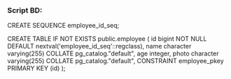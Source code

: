 ### Script BD:

CREATE SEQUENCE employee_id_seq;

CREATE TABLE IF NOT EXISTS public.employee
(
    id bigint NOT NULL DEFAULT nextval('employee_id_seq'::regclass),
    name character varying(255) COLLATE pg_catalog."default",
    age integer,
    photo character varying(255) COLLATE pg_catalog."default",
    CONSTRAINT employee_pkey PRIMARY KEY (id)
);